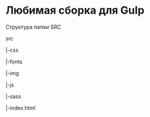 <h1>Любимая сборка для Gulp</h1>
<p>Структура папки SRC</p>
<p>src</p>
<p>|-css</p>
<p>|-fonts</p>
<p>|-img</p>
<p>|-js</p>
<p>|-sass</p>
<p>|-index.html</p>
